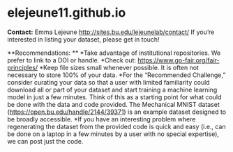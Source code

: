 # elejeune11.github.io

**Contact:** Emma Lejeune http://sites.bu.edu/lejeunelab/contact/ 
If you’re interested in listing your dataset, please get in touch!

**Recommendations: **
*Take advantage of institutional repositories. We prefer to link to a DOI or handle. 
*Check out: https://www.go-fair.org/fair-principles/
*Keep file sizes small whenever possible. It is often not necessary to store 100% of your data. 
*For the “Recommended Challenge,” consider curating your data so that a user with limited familiarity could download all or  part of your dataset and start training a machine learning model in just a few minutes. Think of this as a starting point for what could be done with the data and code provided. The Mechanical MNIST dataset (https://open.bu.edu/handle/2144/39371) is an example dataset designed to be broadly accessible. 
*If you have an interesting problem where regenerating the dataset from the provided code is quick and easy (i.e., can be done on a laptop in a few minutes by a user with no special expertise), we can post just the code. 
